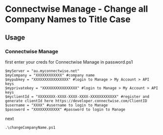 # Connectwise Manage - Change all Company Names to Title Case

## Usage

### Connectwise Manage 

first enter your creds for Connectwise Manage in password.ps1

```
$myServer = "au.myconnectwise.net"
$myCompany = "XXXXXXXXXXXX" #company name
$mypubkey = "XXXXXXXXXXXXXXXX" #login to Manage > My Account > API keys
$myprivatekey = "XXXXXXXXXXXXXXXX" #login to Manage > My Account > API keys
$myclientId = "XXXXXXXX-XXXX-XXXX-XXXX-XXXXXXXXXXXX" #register and generate clientId here https://developer.connectwise.com/ClientID
$username = "XXXX" #username to login to Manage
$password = "XXXXXXXXXXXX" #password to login to Manage
 ```

next

```
.\changeCompanyName.ps1
```

